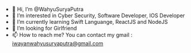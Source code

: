 - 👋 Hi, I’m @WahyuSuryaPutra
- 👀 I’m interested in Cyber Security, Software Developer, IOS Developer
- 🌱 I’m currently learning Swift Languange, ReactJS and NodeJS
- 💞️ I’m looking for Girlfriend
- 📫 How to reach me? You can contact my gmail : iwayanwahyusuryaputra@gmail.com

<!---
WahyuSuryaPutra/WahyuSuryaPutra is a ✨ special ✨ repository because its `README.md` (this file) appears on your GitHub profile.
You can click the Preview link to take a look at your changes.
--->
